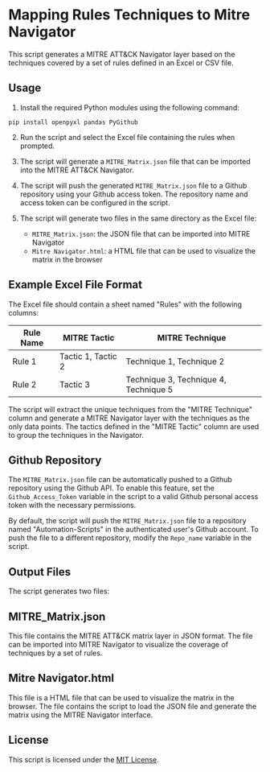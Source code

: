 # Mapping Rules Techniques to Mitre Navigator

This script generates a MITRE ATT&CK Navigator layer based on the techniques covered by a set of rules defined in an Excel or CSV file.

## Usage

1. Install the required Python modules using the following command:
```
pip install openpyxl pandas PyGithub
```

2. Run the script and select the Excel file containing the rules when prompted.

3. The script will generate a `MITRE_Matrix.json` file that can be imported into the MITRE ATT&CK Navigator.

4. The script will push the generated `MITRE_Matrix.json` file to a Github repository using your Github access token. The repository name and access token can be configured in the script.

5. The script will generate two files in the same directory as the Excel file:
   - `MITRE_Matrix.json`: the JSON file that can be imported into MITRE Navigator
   - `Mitre Navigator.html`: a HTML file that can be used to visualize the matrix in the browser

## Example Excel File Format

The Excel file should contain a sheet named "Rules" with the following columns:

| Rule Name | MITRE Tactic | MITRE Technique |
| --- | --- | --- |
| Rule 1 | Tactic 1, Tactic 2 | Technique 1, Technique 2 |
| Rule 2 | Tactic 3 | Technique 3, Technique 4, Technique 5 |

The script will extract the unique techniques from the "MITRE Technique" column and generate a MITRE Navigator layer with the techniques as the only data points. 
The tactics defined in the "MITRE Tactic" column are used to group the techniques in the Navigator.

## Github Repository

The `MITRE_Matrix.json` file can be automatically pushed to a Github repository using the Github API. To enable this feature, set the `Github_Access_Token` variable in the script to a valid Github personal access token with the necessary permissions.

By default, the script will push the `MITRE_Matrix.json` file to a repository named "Automation-Scripts" in the authenticated user's Github account. To push the file to a different repository, modify the `Repo_name` variable in the script.

## Output Files
The script generates two files:

## MITRE_Matrix.json
This file contains the MITRE ATT&CK matrix layer in JSON format. The file can be imported into MITRE Navigator to visualize the coverage of techniques by a set of rules.

## Mitre Navigator.html
This file is a HTML file that can be used to visualize the matrix in the browser. The file contains the script to load the JSON file and generate the matrix using the MITRE Navigator interface.

## License

This script is licensed under the [MIT License](LICENSE).